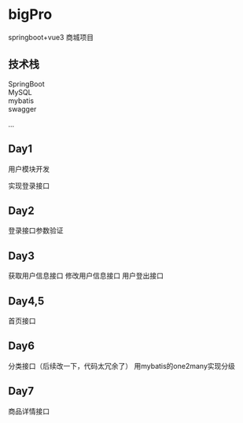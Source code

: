 # bigPro

springboot+vue3 商城项目

## 技术栈

SpringBoot  
MySQL  
mybatis  
swagger  
  
...

## Day1

用户模块开发

实现登录接口 

## Day2

登录接口参数验证

## Day3 

获取用户信息接口 修改用户信息接口 用户登出接口

## Day4,5

首页接口

## Day6

分类接口（后续改一下，代码太冗余了）
用mybatis的one2many实现分级

## Day7

商品详情接口